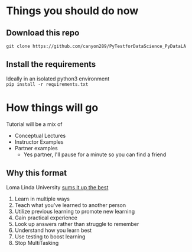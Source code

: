 # Things you should do now
## Download this repo
`git clone https://github.com/canyon289/PyTestforDataScience_PyDataLA`

## Install the requirements
Ideally in an isolated python3 environment  
`pip install -r requirements.txt`


# How things will go

Tutorial will be a mix of 
* Conceptual Lectures
* Instructor Examples
* Partner examples
  * Yes partner, I'll pause for a minute so you can find a friend

## Why this format
Loma Linda University [sums it up the best](https://medicine.llu.edu/academics/resources/brain-based-techniques-retention-information)
1. Learn in multiple ways
2. Teach what you've learned to another person
3. Utilize previous learning to promote new learning
4. Gain practical experience
5. Look up answers rather than struggle to remember
6. Understand how you learn best
7. Use testing to boost learning
8. Stop MultiTasking
